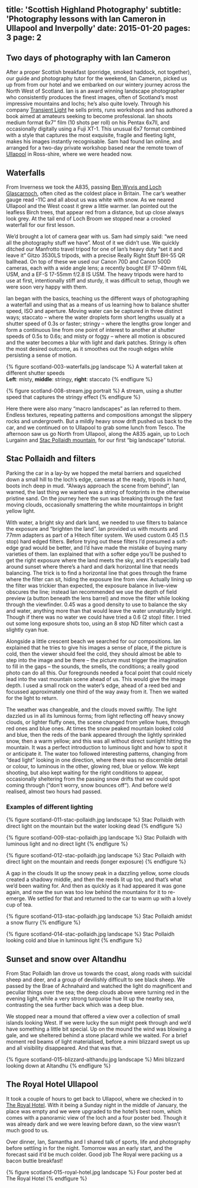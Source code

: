 title: 'Scottish Highland Photography'
subtitle: 'Photography lessons with Ian Cameron in Ullapool and Inverpolly'
date: 2015-01-20
pages: 3
page: 2
---

## Two days of photography with Ian Cameron

After a proper Scottish breakfast (porridge, smoked haddock, not together), our guide and photography tutor for the weekend, Ian Cameron, picked us up from from our hotel and we embarked on our wintery journey across the North West of Scotland. Ian is an award winning landscape photographer who consistently produces the finest images, often of Scotland‘s most impressive mountains and lochs; he’s also quite lovely. Through his company [Transient Light](http://www.transientlight.co.uk/) he sells prints, runs workshops and has authored a book aimed at amateurs seeking to become professional. Ian shoots medium format 6x7” film (10 shots per roll) on his Pentax 6x7ll, and occasionally digitally using a Fuji XT-1. This unusual 6x7 format combined with a style that captures the most exquisite, fragile and fleeting light, makes his images instantly recognisable. Sam had found Ian online, and arranged for a two-day private workshop based near the remote town of [Ullapool](http://en.wikipedia.org/wiki/Ullapool) in Ross-shire, where we were headed now.

## Waterfalls

From Inverness we took the A835, passing [Ben Wyvis and Loch Glascarnoch](http://en.wikipedia.org/wiki/Ben_Wyvis), often cited as the coldest place in Britain. The car’s weather gauge read -11C and all about us was white with snow. As we neared Ullapool and the West coast it grew a little warmer. Ian pointed out the leafless Birch trees, that appear red from a distance, but up close always look grey. At the tail end of Loch Broom we stopped near a crooked waterfall for our first lesson.

We’d brought a lot of camera gear with us. Sam had simply said: “we need all the photography stuff we have”. Most of it we didn’t use. We quickly ditched our Manfrotto travel tripod for one of Ian’s heavy duty “set it and leave it” Gitzo 3530LS tripods, with a precise Really Right Stuff BH-55 QR ballhead. On top of these we used our Canon 70D and Canon 500D cameras, each with a wide angle lens; a recently bought EF 17-40mm f/4L USM, and a EF-S 17-55mm f/2.8 IS USM. The heavy tripods were hard to use at first, intentionally stiff and sturdy, it was difficult to setup, though we were soon very happy with them.

Ian began with the basics, teaching us the different ways of photographing a waterfall and using that as a means of us learning how to balance shutter speed, ISO and aperture. Moving water can be captured in three distinct ways; staccato – where the water droplets form short lengths usually at a shutter speed of 0.3s or faster; stringy – where the lengths grow longer and form a continuous line from one point of interest to another at shutter speeds of 0.5s to 0.6s; and misty or foggy – where all motion is obscured and the water becomes a blur with light and dark patches. Stringy is often the most desired outcome, as it smoothes out the rough edges while persisting a sense of motion.

{% figure scotland-003-waterfalls.jpg landscape %}
A waterfall taken at different shutter speeds<br/>__Left__: misty, __middle__: stringy, __right__: staccato
{% endfigure %}

{% figure scotland-008-stream.jpg portrait %}
A stream, using a shutter speed that captures the stringy effect
{% endfigure %}

Here there were also many “macro landscapes” as Ian referred to them. Endless textures, repeating patterns and compositions amongst the slippery rocks and undergrowth. But a mildly heavy snow drift pushed us back to the car, and we continued on to Ullapool to grab some lunch from Tesco. The afternoon saw us go North from Ullapool, along the A835 again, up to Loch Lurgainn and [Stac Pollaidh mountain](http://en.wikipedia.org/wiki/Stac_Pollaidh), for our first “big landscape” tutorial.

## Stac Pollaidh and filters

Parking the car in a lay-by we hopped the metal barriers and squelched down a small hill to the loch’s edge, cameras at the ready, tripods in hand, boots inch deep in mud. “Always approach the scene from behind”, Ian warned, the last thing we wanted was a string of footprints in the otherwise pristine sand. On the journey here the sun was breaking through the fast moving clouds, occasionally smattering the white mountaintops in bright yellow light.

With water, a bright sky and dark land, we needed to use filters to balance the exposure and “brighten the land”. Ian provided us with mounts and 77mm adapters as part of a Hitech filter system. We used custom 0.45 (1.5 stop) hard edged filters. Before trying out these filters I’d presumed a soft-edge grad would be better, and I’d have made the mistake of buying many varieties of them. Ian explained that with a softer edge you’ll be pushed to get the right exposure where the land meets the sky, and it’s especially bad around sunset where there’s a hard and dark horizontal line that needs balancing. The trick is to find a horizontal line that goes through the frame where the filter can sit, hiding the exposure line from view. Actually lining up the filter was trickier than expected, the exposure balance in live-view obscures the line; instead Ian recommended we use the depth of field preview (a button beneath the lens barrel) and move the filter while looking through the viewfinder. 0.45 was a good density to use to balance the sky and water, anything more than that would leave the water unnaturally bright. Though if there was no water we could have tried a 0.6 (2 stop) filter. I tried out some long exposure shots too, using an 8 stop ND filter which cast a slightly cyan hue.

Alongside a little crescent beach we searched for our compositions. Ian explained that he tries to give his images a sense of place, if the picture is cold, then the viewer should feel the cold, they should almost be able to step into the image and be there – the picture must trigger the imagination to fill in the gaps – the sounds, the smells, the conditions; a really good photo can do all this. Our foregrounds needed a focal point that could nicely lead into the vast mountain scene ahead of us. This would give the image depth. I used a small rock on the water’s edge, ahead of a reed bed and focussed approximately one third of the way away from it. Then we waited for the light to return.

The weather was changeable, and the clouds moved swiftly. The light dazzled us in all its luminous forms; from light reflecting off heavy snowy clouds, or lighter fluffy ones, the scene changed from yellow hues, through red ones and blue ones. At times the snow peaked mountain looked cold and blue, then the reds of the bank appeared through the lightly sprinkled snow, then a warm yellow; and this was all without direct sunlight hitting the mountain. It was a perfect introduction to luminous light and how to spot it or anticipate it. The water too followed interesting patterns, changing from “dead light” looking in one direction, where there was no discernible detail or colour, to luminous in the other, glowing red, blue or yellow. We kept shooting, but also kept waiting for the right conditions to appear, occasionally sheltering from the passing snow drifts that we could spot coming through (“don’t worry, snow bounces off”). And before we’d realised, almost two hours had passed.

### Examples of different lighting

{% figure scotland-011-stac-pollaidh.jpg landscape %}
Stac Pollaidh with direct light on the mountain but the water looking dead
{% endfigure %}

{% figure scotland-009-stac-pollaidh.jpg landscape %}
Stac Pollaidh with luminous light and no direct light
{% endfigure %}

{% figure scotland-012-stac-pollaidh.jpg landscape %}
Stac Pollaidh with direct light on the mountain and reeds (longer exposure)
{% endfigure %}

A gap in the clouds lit up the snowy peak in a dazzling yellow, some clouds created a shadowy middle, and then the reeds lit up too, and that’s what we’d been waiting for. And then as quickly as it had appeared it was gone again, and now the sun was too low behind the mountains for it to re-emerge. We settled for that and returned to the car to warm up with a lovely cup of tea.

{% figure scotland-013-stac-pollaidh.jpg landscape %}
Stac Pollaidh amidst a snow flurry
{% endfigure %}

{% figure scotland-014-stac-pollaidh.jpg landscape %}
Stac Pollaidh looking cold and blue in luminous light
{% endfigure %}

## Sunset and snow over Altandhu

From Stac Pollaidh Ian drove us towards the coast, along roads with suicidal sheep and deer, and a group of devilishly difficult to see black sheep. We passed by the Brae of Achnahaird and watched the light do magnificent and peculiar things over the sea; the deep clouds above were turning red in the evening light, while a very strong turquoise hue lit up the nearby sea, contrasting the sea further back which was a deep blue.

We stopped near a mound that offered a view over a collection of small islands looking West. If we were lucky the sun might peek through and we’d have something a little bit special. Up on the mound the wind was blowing a gale, and we sheltered behind a stone placard while we waited. For a brief moment red beams of light materialised, before a mini blizzard swept us up and all visibility disappeared. And that was that.

{% figure scotland-015-blizzard-althandu.jpg landscape %}
Mini blizzard looking down at Altandhu
{% endfigure %}

## The Royal Hotel Ullapool

It took a couple of hours to get back to Ullapool, where we checked in to [The Royal Hotel](http://www.tripadvisor.co.uk/ShowUserReviews-g316004-d254018-r250810192-Royal_Hotel-Ullapool_Scottish_Highlands_Scotland.html). With it being a Sunday night in the middle of January, the place was empty and we were upgraded to the hotel’s best room, which comes with a panoramic view of the loch and a four poster bed. Though it was already dark and we were leaving before dawn, so the view wasn’t much good to us.

Over dinner, Ian, Samantha and I shared talk of sports, life and photography before settling in for the night. Tomorrow was an early start, and the forecast said it’d be much colder. Good job The Royal were packing us a bacon buttie breakfast!

{% figure scotland-015-royal-hotel.jpg landscape %}
Four poster bed at The Royal Hotel
{% endfigure %}
